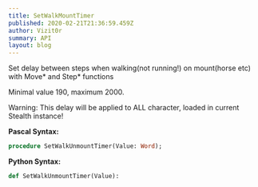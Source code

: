 ```yaml
---
title: SetWalkMountTimer
published: 2020-02-21T21:36:59.459Z
author: Vizit0r
summary: API
layout: blog
---
```


 

Set delay between steps when walking(not running!) on mount(horse etc) with Move* and Step* functions

Minimal value 190, maximum 2000.

Warning: This delay will be applied to ALL character, loaded in current Stealth instance!

**Pascal Syntax:**

```pascal
procedure SetWalkUnmountTimer(Value: Word);
```

**Python Syntax:**
```python
def SetWalkUnmountTimer(Value):
```